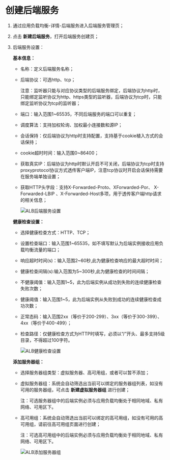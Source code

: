 # 创建后端服务

1. 通过应用负载均衡-详情-后端服务进入后端服务管理页；

3. 点击 **新建后端服务**，打开后端服务创建页；

5. 后端服务设置：
	
	**基本信息：**
	
	- 名称：定义后端服务名称；
	
	- 后端协议：可选http、tcp；

		注意：监听器只能与对应协议类型的后端服务绑定，后端协议为http时，只能绑定监听协议为http、https类型的监听器，后端协议为tcp时，只能绑定监听协议为tcp的监听器；

	- 端口：输入范围1~65535，不同后端服务的端口可以重复；

	- 调度算法：支持加权轮询、加权最小连接数和源IP；

	- 会话保持：仅后端协议为http时支持配置，支持基于cookie植入方式的会话保持；

	- cookie超时时间：输入范围0~86400；

	- 获取真实IP：后端协议为http时默认开启不可关闭，后端协议为tcp时支持proxyprotocol协议方式透传客户端IP，注意tcp协议时开启会话保持需要在服务端单独设置；

	- 获取HTTP头字段：支持X-Forwarded-Proto、XForwarded-Por、 X-Forwarded-LBIP 、X-Forwarded-Host多项，用于透传客户端http请求的相关信息；

		![ALB后端服务设置](../../../../image/Networking/ALB/ALB-028.png)

	**健康检查设置：**

	- 选择健康检查方式：HTTP、TCP；

	- 设置检查端口：输入范围1~65535，如不填写默认为后端实例接收应用负载均衡流量的端口；

	- 响应超时时间(s)：输入范围2~60秒,此为健康检查响应的最大超时时间；

	- 健康检查间隔(s):输入范围为5~300秒,此为健康检查的时间间隔；

	- 不健康阈值：输入范围1~5，此为后端实例从成功到失败的连续健康检查失败次数；

	- 健康阈值：输入范围1~5，此为后端实例从失败到成功的连续健康检查成功次数；

	- 正常态码：输入范围2xx（等价于200-299）、3xx（等价于300-399）、4xx（等价于400-499）；

	- 检查路径：仅健康检查方式为HTTP时填写，必须以“/”开头、最多支持5级目录，不得超过100字符。

		![ALB健康检查设置](../../../../image/Networking/ALB/ALB-029.png)	

	**添加服务器组：**

	- 选择服务器组类型：虚拟服务器、高可用组，或者可以暂不添加；

	- 虚拟服务器组：系统会自动筛选出当前可以绑定的服务器组列表，如没有可用的服务器组，可点击 **新建虚拟服务器组** 进行创建；

		注：可选服务器组中的后端实例必须与应用负载均衡处于相同地域、私有网络、可用区下。

	- 高可用组：系统会自动筛选出当前可以绑定的高可用组，如没有可用的高可用组，请前往高可用组页面进行创建；

		注：可选高可用组中的后端实例必须与应用负载均衡处于相同地域、私有网络、可用区下。

		![ALB添加服务器组](../../../../image/Networking/ALB/ALB-030.png)


